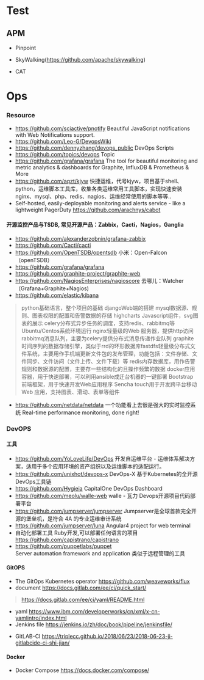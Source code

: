 # Test
## APM
* Pinpoint
* SkyWalking(https://github.com/apache/skywalking)

* CAT


# Ops
### Resource
- https://github.com/sciactive/pnotify 
Beautiful JavaScript notifications with Web Notifications support. 
- https://github.com/Leo-G/DevopsWiki
- https://github.com/dennyzhang/devops_public
DevOps Scripts 
- https://github.com/topics/devops Topic
- https://github.com/grafana/grafana
The tool for beautiful monitoring and metric analytics & dashboards for Graphite, InfluxDB & Prometheus & More
- https://github.com/aqzt/kjyw
快捷运维，代号kjyw，项目基于shell、python，运维脚本工具库，收集各类运维常用工具脚本，实现快速安装nginx、mysql、php、redis、nagios、运维经常使用的脚本等等..
- Self-hosted, easily-deployable monitoring and alerts service - like a lightweight PagerDuty https://github.com/arachnys/cabot


#### 开源监控产品与TSDB, 常见开源产品：Zabbix，Cacti，Nagios，Ganglia
- https://github.com/alexanderzobnin/grafana-zabbix
- https://github.com/Cacti/cacti
- https://github.com/OpenTSDB/opentsdb
小米：Open-Falcon  （openTSDB）
- https://github.com/grafana/grafana
- https://github.com/graphite-project/graphite-web
- https://github.com/NagiosEnterprises/nagioscore
去哪儿：Watcher  （Grafana+Graphite+Nagios)
- https://github.com/elastic/kibana
> python基础语言，整个项目的基础
 djangoWeb端的搭建
 mysql数据源、规则、图表权限的配置和告警数据的存储
 highcharts Javascript组件，svg图表的展示
 celery分布式异步任务的调度，支持redis、rabbitmq等Ubuntu/Centos系统环境运行
 nginx轻量级的Web 服务器，提供http访问rabbitmq消息队列，主要为celery提供分布式消息传递作业队列
 graphite时间序列的数据存储引擎，类似于rrd的环形数据库fastdfs轻量级分布式文件系统，主要用作手机端更新文件包的发布管理，功能包括：文件存储、文件同步、文件访问（文件上传、文件下载）等
 redis内存数据库，用作告警规则和数据源的配置，主要存一些结构化的且操作频繁的数据
 docker应用容器，用于快速部署，可以利用ansible成迁台机器的一键部署
 Bootstrap前端框架，用于快速开发Web应用程序
 Sencha touch用于开发跨平台移动Web 应用，支持图表、滑动、表单等组件
- https://github.com/netdata/netdata
一个功能看上去很是强大的实时监控系统  Real-time performance monitoring, done right!

### DevOPS
#### 工具
- https://github.com/YoLoveLife/DevOps
开发自运维平台 - 运维体系解决方案，适用于多个应用环境的资产组织以及运维脚本的适配运行。
- https://github.com/unixhot/devops-x
DevOps-X 基于Kubernetes的全开源DevOps工具链
- https://github.com/Hygieia
CapitalOne DevOps Dashboard
- https://github.com/meolu/walle-web
walle - 瓦力 Devops开源项目代码部署平台
- https://github.com/jumpserver/jumpserver
Jumpserver是全球首款完全开源的堡垒机，是符合 4A 的专业运维审计系统
- https://github.com/jumpserver/luna
Angular4 project for web terminal
- 自动化部署工具 Ruby开发,可以部署任何语言的项目 https://github.com/capistrano/capistrano
- https://github.com/puppetlabs/puppet
<br>Server automation framework and application 类似于远程管理的工具


#### GitOPS 
- The GitOps Kubernetes operator https://github.com/weaveworks/flux
- document https://docs.gitlab.com/ee/ci/quick_start/
> https://docs.gitlab.com/ee/ci/yaml/README.html
- yaml https://www.ibm.com/developerworks/cn/xml/x-cn-yamlintro/index.html
- Jenkins file https://jenkins.io/zh/doc/book/pipeline/jenkinsfile/
* GitLAB-CI
https://triplecc.github.io/2018/06/23/2018-06-23-ji-gitlabcide-ci-shi-jian/

#### Docker
- Docker Compose https://docs.docker.com/compose/
